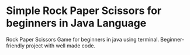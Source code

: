 # Simple Rock Paper Scissors for beginners in Java Language
Rock Paper Scissors Game for beginners in java using terminal.
Beginner-friendly project with well made code. 
